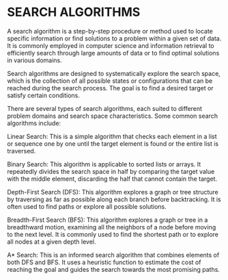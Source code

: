 <br><h1> SEARCH ALGORITHMS </h1>
A search algorithm is a step-by-step procedure or method used to locate specific information or find solutions to a problem within a given set of data. It is commonly employed in computer science and information retrieval to efficiently search through large amounts of data or to find optimal solutions in various domains.

Search algorithms are designed to systematically explore the search space, which is the collection of all possible states or configurations that can be reached during the search process. The goal is to find a desired target or satisfy certain conditions.

There are several types of search algorithms, each suited to different problem domains and search space characteristics. Some common search algorithms include:

Linear Search: This is a simple algorithm that checks each element in a list or sequence one by one until the target element is found or the entire list is traversed.

Binary Search: This algorithm is applicable to sorted lists or arrays. It repeatedly divides the search space in half by comparing the target value with the middle element, discarding the half that cannot contain the target.

Depth-First Search (DFS): This algorithm explores a graph or tree structure by traversing as far as possible along each branch before backtracking. It is often used to find paths or explore all possible solutions.

Breadth-First Search (BFS): This algorithm explores a graph or tree in a breadthward motion, examining all the neighbors of a node before moving to the next level. It is commonly used to find the shortest path or to explore all nodes at a given depth level.

A* Search: This is an informed search algorithm that combines elements of both DFS and BFS. It uses a heuristic function to estimate the cost of reaching the goal and guides the search towards the most promising paths.
